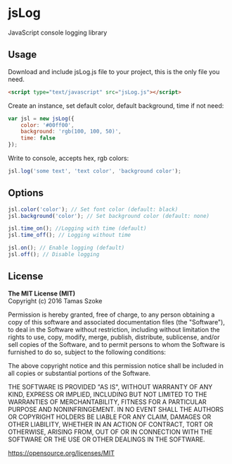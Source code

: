 # jsLog
JavaScript console logging library

<h2>Usage</h2>

Download and include jsLog.js file to your project, this is the only file you need.

```html
<script type="text/javascript" src="jsLog.js"></script>
```

Create an instance, set default color, default background, time if not need:

```javascript
var jsl = new jsLog({
	color: '#00ff00',
	background: 'rgb(100, 100, 50)',
	time: false
});
```

Write to console, accepts hex, rgb colors:

```javascript
jsl.log('some text', 'text color', 'background color');
```

<h2>Options</h2>

```javascript
jsl.color('color'); // Set font color (default: black)
jsl.background('color'); // Set background color (default: none)

jsl.time_on(); //Logging with time (default)
jsl.time_off(); // Logging without time

jsl.on(); // Enable logging (default)
jsl.off(); // Disable logging
```

<h2>License</h2>

<b>The MIT License (MIT)</b><br/>
Copyright (c) 2016 Tamas Szoke

Permission is hereby granted, free of charge, to any person obtaining a copy of this software and associated documentation files (the "Software"), to deal in the Software without restriction, including without limitation the rights to use, copy, modify, merge, publish, distribute, sublicense, and/or sell copies of the Software, and to permit persons to whom the Software is furnished to do so, subject to the following conditions:

The above copyright notice and this permission notice shall be included in all copies or substantial portions of the Software.

THE SOFTWARE IS PROVIDED "AS IS", WITHOUT WARRANTY OF ANY KIND, EXPRESS OR IMPLIED, INCLUDING BUT NOT LIMITED TO THE WARRANTIES OF MERCHANTABILITY, FITNESS FOR A PARTICULAR PURPOSE AND NONINFRINGEMENT. IN NO EVENT SHALL THE AUTHORS OR COPYRIGHT HOLDERS BE LIABLE FOR ANY CLAIM, DAMAGES OR OTHER LIABILITY, WHETHER IN AN ACTION OF CONTRACT, TORT OR OTHERWISE, ARISING FROM, OUT OF OR IN CONNECTION WITH THE SOFTWARE OR THE USE OR OTHER DEALINGS IN THE SOFTWARE.

https://opensource.org/licenses/MIT
